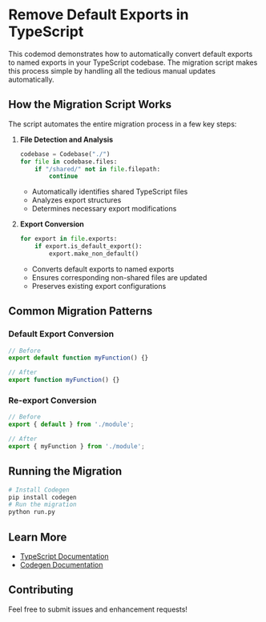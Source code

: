 # Remove Default Exports in TypeScript

This codemod demonstrates how to automatically convert default exports to named exports in your TypeScript codebase. The migration script makes this process simple by handling all the tedious manual updates automatically.

## How the Migration Script Works

The script automates the entire migration process in a few key steps:

1. **File Detection and Analysis**

   ```python
   codebase = Codebase("./")
   for file in codebase.files:
       if "/shared/" not in file.filepath:
           continue
   ```

   - Automatically identifies shared TypeScript files
   - Analyzes export structures
   - Determines necessary export modifications

1. **Export Conversion**

   ```python
   for export in file.exports:
       if export.is_default_export():
           export.make_non_default()
   ```

   - Converts default exports to named exports
   - Ensures corresponding non-shared files are updated
   - Preserves existing export configurations

## Common Migration Patterns

### Default Export Conversion

```typescript
// Before
export default function myFunction() {}

// After
export function myFunction() {}
```

### Re-export Conversion

```typescript
// Before
export { default } from './module';

// After
export { myFunction } from './module';
```

## Running the Migration

```bash
# Install Codegen
pip install codegen
# Run the migration
python run.py
```

## Learn More

- [TypeScript Documentation](https://www.typescriptlang.org/docs/)
- [Codegen Documentation](https://docs.codegen.com)

## Contributing

Feel free to submit issues and enhancement requests!
